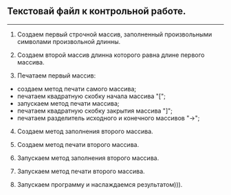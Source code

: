##  Текстовай файл к контрольной работе.
---
1. Создаем первый строчной массив, заполненный произвольными символами произвольной длинны.
2. Создаем второй массив длинна которого равна длине первого массива.

3. Печатаем первый массив:
* создаем метод печати самого массива;
* печатаем квадратную скобку начала массива "[";
* запускаем метод печати массива;
* печатаем квадратную скобку закрытия массива "]";
* печатаем разделитель исходного и конечного массивов "->";
4. Создаем метод заполнения второго массива.

5. Создаем метод печати второго массива.

6. Запускаем метод заполнения второго массива.

7. Запускаем метод печати второго массива.

8. Запускаем программу и наслаждаемся результатом))).
